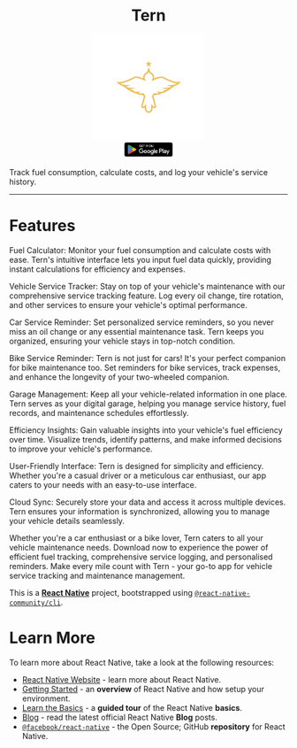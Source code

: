 <h1 align="center" style="font-size:28px; line-height:1"><b>Tern</b></h1>

 <div align="center">
    <img width="40%" height="40%" src="tern-app/assets/svg/tern-logo.svg" alt="App icon">
  </div>

  <a href="https://play.google.com/store/apps/details?id=com.jo.tern">
  <div align="center">
    <img width="20%" height="10%" src="promotional-assets/playstore.png" alt="Playstore link">
  </div>
</a>


  
Track fuel consumption, calculate costs, and log your vehicle's service history.

---

# Features

Fuel Calculator: Monitor your fuel consumption and calculate costs with ease. Tern's intuitive interface lets you input fuel data quickly, providing instant calculations for efficiency and expenses.

Vehicle Service Tracker: Stay on top of your vehicle's maintenance with our comprehensive service tracking feature. Log every oil change, tire rotation, and other services to ensure your vehicle's optimal performance.

Car Service Reminder: Set personalized service reminders, so you never miss an oil change or any essential maintenance task. Tern keeps you organized, ensuring your vehicle stays in top-notch condition.

Bike Service Reminder: Tern is not just for cars! It's your perfect companion for bike maintenance too. Set reminders for bike services, track expenses, and enhance the longevity of your two-wheeled companion.

Garage Management: Keep all your vehicle-related information in one place. Tern serves as your digital garage, helping you manage service history, fuel records, and maintenance schedules effortlessly.

Efficiency Insights: Gain valuable insights into your vehicle's fuel efficiency over time. Visualize trends, identify patterns, and make informed decisions to improve your vehicle's performance.

User-Friendly Interface: Tern is designed for simplicity and efficiency. Whether you're a casual driver or a meticulous car enthusiast, our app caters to your needs with an easy-to-use interface.

Cloud Sync: Securely store your data and access it across multiple devices. Tern ensures your information is synchronized, allowing you to manage your vehicle details seamlessly.

Whether you're a car enthusiast or a bike lover, Tern caters to all your vehicle maintenance needs. Download now to experience the power of efficient fuel tracking, comprehensive service logging, and personalised reminders. Make every mile count with Tern - your go-to app for vehicle service tracking and maintenance management.

This is a [**React Native**](https://reactnative.dev) project, bootstrapped using [`@react-native-community/cli`](https://github.com/react-native-community/cli).

# Learn More

To learn more about React Native, take a look at the following resources:

- [React Native Website](https://reactnative.dev) - learn more about React Native.
- [Getting Started](https://reactnative.dev/docs/environment-setup) - an **overview** of React Native and how setup your environment.
- [Learn the Basics](https://reactnative.dev/docs/getting-started) - a **guided tour** of the React Native **basics**.
- [Blog](https://reactnative.dev/blog) - read the latest official React Native **Blog** posts.
- [`@facebook/react-native`](https://github.com/facebook/react-native) - the Open Source; GitHub **repository** for React Native.
